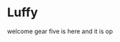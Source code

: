 # Luffy
welcome
gear five is here and it is op 
 
 
 
  
    
               
             
                    
                              
                 
                     
        
   
 
 
